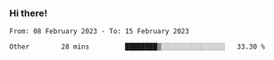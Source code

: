 ### Hi there!

<!--START_SECTION:waka-->

```text
From: 08 February 2023 - To: 15 February 2023

Other        28 mins         ████████▒░░░░░░░░░░░░░░░░   33.30 %
```

<!--END_SECTION:waka-->
